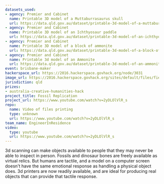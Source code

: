 ```yaml
---
datasets_used:
- agency: Premier and Cabinet
  name: Printable 3D model of a Muttaburrasaurus skull
  url: https://data.qld.gov.au/dataset/printable-3d-model-of-a-muttaburrasaurus-skull
- agency: Premier and Cabinet
  name: Printable 3D model of an Ichthyosaur paddle
  url: https://data.qld.gov.au/dataset/printable-3d-model-of-an-ichthyosaur-paddle
- agency: Premier and Cabinet
  name: Printable 3D model of a block of ammonite
  url: https://data.qld.gov.au/dataset/printable-3d-model-of-a-block-of-ammonite
- agency: Premier and Cabinet
  name: Printable 3d model of an Ammonite
  url: https://data.qld.gov.au/dataset/printable-3d-model-of-an-ammonite
event: brisbane-maker
hackerspace_url: https://2016.hackerspace.govhack.org/node/3031
image_url: https://2016.hackerspace.govhack.org/sites/default/files/field/image/IMG_20160730_163838.jpg
jurisdiction: qld
prizes:
- australia-creative-humanities-hack
project_title: Fossil Replication
project_url: https://www.youtube.com/watch?v=2yDLOlVlR_s
repo:
  name: Video of files printing
  type: unknown
  url: https://www.youtube.com/watch?v=2yDLOlVlR_s
team_name: EngineerInResidence
video:
  type: youtube
  url: https://www.youtube.com/watch?v=2yDLOlVlR_s
---
```


3d scanning can make objects available to people that they may never be able to inspect in person. Fossils and dinosaur bones are freely available as virtual relics. But humans are tactile, and a model on a computer screen doesn't have the same emotional response as handling a physical object does. 3d printers are now readily available, and are ideal for producing real objects that can provide that tactile response.